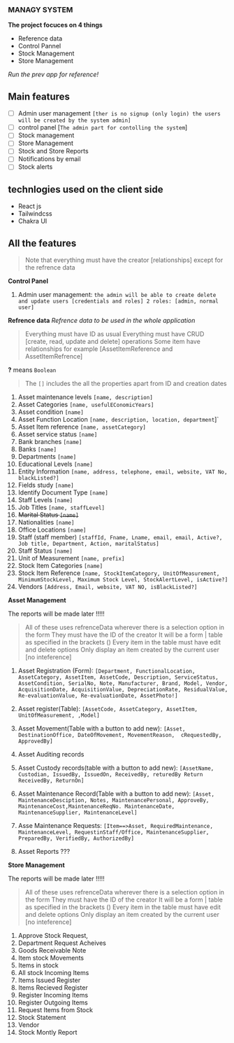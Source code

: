 ### MANAGY SYSTEM

**The project focuces on 4 things**

- Reference data
- Control Pannel
- Stock Management
- Store Management

_Run the prev app for reference!_

## Main features

- [ ] Admin user management `[ther is no signup (only login) the users will be created by the system admin]`
- [ ] control panel [`The admin part for contolling the system`]
- [ ] Stock management
- [ ] Store Management
- [ ] Stock and Store Reports
- [ ] Notifications by email
- [ ] Stock alerts

## technlogies used on the client side

- React js
- Tailwindcss
- Chakra UI

## All the features

> Note that everything must have the creator [relationships] except for the refrence data

**Control Panel**

1.  Admin user management: `the admin will be able to create delete and update users [credentials and roles] 2 roles: [admin, normal user]`

**Refrence data**
_Refrence data to be used in the whole application_

> Everything must have ID as usual
> Everything must have CRUD [create, read, update and delete] operations
> Some item have relationships for example [AssetItemReference and AssetItemRefrence]

**?** means `Boolean`

> The `[]` includes the all the properties apart from ID and creation dates

1. Asset maintenance levels `[name, description]`
2. Asset Categories `[name, usefulEConomicYears]`
3. Asset condition `[name]`
4. Asset Function Location `[name, description, location, department`]`
5. Asset Item reference `[name, assetCategory]`
6. Asset service status `[name]`
7. Bank branches `[name]`
8. Banks `[name]`
9. Departments `[name]`
10. Educational Levels `[name]`
11. Entity Information `[name, address, telephone, email, website, VAT No, blackListed?]`
12. Fields study `[name]`
13. Identify Document Type `[name]`
14. Staff Levels `[name]`
15. Job Titles `[name, staffLevel]`
16. ~~Marital Status `[name]`~~
17. Nationalities `[name]`
18. Office Locations `[name]`
19. Staff (staff member) `[staffId, Fname, Lname, email, email, Active?, Job title, Department, Action, maritalStatus]`
20. Staff Status `[name]`
21. Unit of Measurement `[name, prefix]`
22. Stock Item Categories `[name]`
23. Stock Item Reference `[name, StockItemCategory, UnitOfMeasurement, MinimumStockLevel, Maximum Stock Level, StockAlertLevel, isActive?]`
24. Vendors `[Address, Email, website, VAT NO, isBlackListed?]`

**Asset Management**

The reports will be made later !!!!!

> All of these uses refrenceData wherever there is a selection option in the form
> They must have the ID of the creator
> It will be a form | table as specified in the brackets ()
> Every item in the table must have edit and delete options
> Only display an item created by the current user [no inteference]

1. Asset Registration (Form): `[Department, FunctionalLocation, AssetCategory, AssetItem, AssetCode, Description, ServiceStatus, AssetCondition, SerialNo, Note, Manufacturer, Brand, Model, Vendor, AcquisitionDate, AcquisitionValue, DepreciationRate, ResidualValue, Re-evaluationValue, Re-evaluationDate, AssetPhoto!]`
2. Asset register(Table): `[AssetCode, AssetCategory, AssetItem, UnitOfMeasurement, ,Model]`
3. Asset Movement(Table with a button to add new): `[Asset, DestinationOffice, DateOfMovement, MovementReason,  cRequestedBy, ApprovedBy]`
4. Asset Auditing records
5. Asset Custody records(table with a button to add new): `[AssetName, Custodian, IssuedBy, IssuedOn, ReceivedBy, returedBy Return ReceivedBy, ReturnOn]`

6. Asset Maintenance Record(Table with a button to add new): `[Asset, MaintenanceDesciption, Notes, MaintenancePersonal, ApproveBy, MaintenanceCost,MaintenanceReqNo. MaintenanceDate, MaintenanceSupplier, MaintenanceLevel]`

7. Asse Maintenance Requests: `[Item==>Asset, RequiredMaintenance, MaintenanceLevel, RequestinStaff/Office, MaintenanceSupplier, PreparedBy, VerifiedBy, AuthorizedBy]`

8. Asset Reports ???

**Store Management**

The reports will be made later !!!!!

> All of these uses refrenceData wherever there is a selection option in the form
> They must have the ID of the creator
> It will be a form | table as specified in the brackets ()
> Every item in the table must have edit and delete options
> Only display an item created by the current user [no inteference]

1. Approve Stock Request,
2. Department Request Acheives
3. Goods Receivable Note
4. Item stock Movements
5. Items in stock
6. All stock Incoming Items
7. Items Issued Register
8. Items Recieved Register
9. Register Incoming Items
10. Register Outgoing Items
11. Request Items from Stock
12. Stock Statement
13. Vendor
14. Stock Montly Report